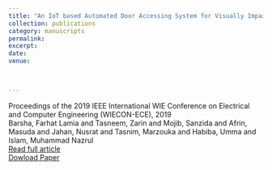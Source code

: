 ```yaml
---
title: "An IoT based Automated Door Accessing System for Visually Impaired People"
collection: publications
category: manuscripts
permalink: 
excerpt: 
date:
venue: 


 
---
```

Proceedings of the 2019 IEEE International WIE Conference on Electrical and Computer Engineering (WIECON-ECE), 2019  
Barsha, Farhat Lamia and Tasneem, Zarin and Mojib, Sanzida and Afrin, Masuda and Jahan, Nusrat and Tasnim, Marzouka and Habiba, Umma and Islam, Muhammad Nazrul  
[Read full article](https://ieeexplore.ieee.org/abstract/document/9019945)    
[Dowload Paper](https://ieeexplore.ieee.org/abstract/document/9019945)
